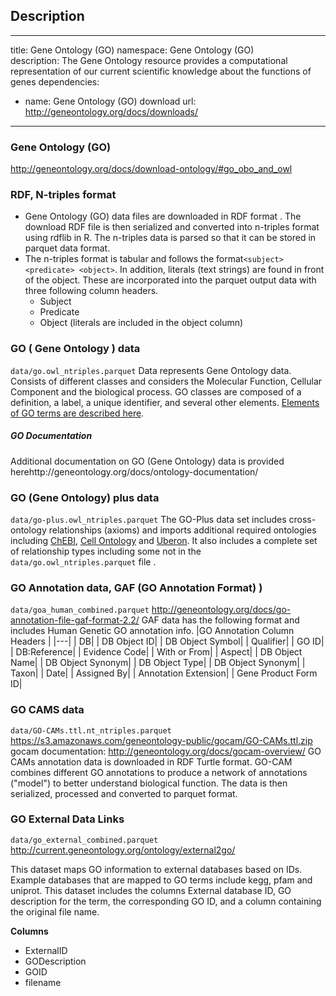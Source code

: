 ## Description

--- 
title: Gene Ontology (GO) 
namespace: Gene Ontology (GO)  
description: The Gene Ontology resource provides a computational representation of our current scientific knowledge about the functions of genes
dependencies: 
  - name: Gene Ontology (GO) download 
    url: http://geneontology.org/docs/downloads/
---



### Gene Ontology (GO)

http://geneontology.org/docs/download-ontology/#go_obo_and_owl

### RDF, N-triples format 
 - Gene Ontology (GO) data files are downloaded in RDF format . The download RDF file is then serialized and converted into n-triples format using rdflib in R. The n-triples data is parsed so that it can be stored in parquet data format. 
 - The n-triples format is tabular and follows the format```<subject> <predicate> <object>```. In addition, literals (text strings) are found in front of the object. These are incorporated into the parquet output data with three following column headers.  
	* Subject
	* Predicate
	* Object  (literals are included in the object column)

### GO ( Gene Ontology ) data 
```data/go.owl_ntriples.parquet```
Data represents Gene Ontology data. Consists of different classes and considers the Molecular Function, Cellular Component and the biological process. GO classes are composed of a definition, a label, a unique identifier, and several other elements.  [Elements of GO terms are described here](http://geneontology.org/docs/ontology/).

##### GO Documentation
Additional documentation on GO (Gene Ontology) data is provided herehttp://geneontology.org/docs/ontology-documentation/

### GO (Gene Ontology) plus data 
```data/go-plus.owl_ntriples.parquet```
The GO-Plus data set includes cross-ontology relationships (axioms) and imports additional required ontologies including [ChEBI](https://www.ebi.ac.uk/chebi/), [Cell Ontology](http://www.obofoundry.org/ontology/cl.html) and [Uberon](http://uberon.github.io/). It also includes a complete set of relationship types including some not in the ```data/go.owl_ntriples.parquet``` file . 

### GO Annotation data, GAF (GO Annotation Format) )
```data/goa_human_combined.parquet```
http://geneontology.org/docs/go-annotation-file-gaf-format-2.2/
GAF data has the following format and includes Human Genetic GO annotation info. 
|GO Annotation Column Headers  | 
|---|
|  DB|
|  DB Object ID|
|  DB Object Symbol|
|  Qualifier|
|  GO ID|
|  DB:Reference|
|  Evidence Code|
|  With or From|
|  Aspect|
|  DB Object Name|
|  DB Object Synonym|
|  DB Object Type|
|  DB Object Synonym|
|  Taxon|
|  Date|
|  Assigned By|
|  Annotation Extension|
|  Gene Product Form ID|

### GO CAMS data
```data/GO-CAMs.ttl.nt_ntriples.parquet```
https://s3.amazonaws.com/geneontology-public/gocam/GO-CAMs.ttl.zip
gocam documentation: http://geneontology.org/docs/gocam-overview/
GO CAMs annotation data is downloaded in RDF Turtle format. GO-CAM combines different GO annotations to produce a network of annotations ("model") to better understand biological function. The data is then serialized, processed and converted to parquet format. 
 
 ### GO External Data Links
 ```data/go_external_combined.parquet```
 http://current.geneontology.org/ontology/external2go/
 
 This dataset maps GO information to external databases based on IDs. Example databases that are mapped to GO terms include kegg, pfam and uniprot. This dataset includes the columns External database ID, GO description for the term, the corresponding GO ID, and a column containing the original file name. 
 
 **Columns**
 * ExternalID
 * GODescription 
 * GOID
 * filename
 
